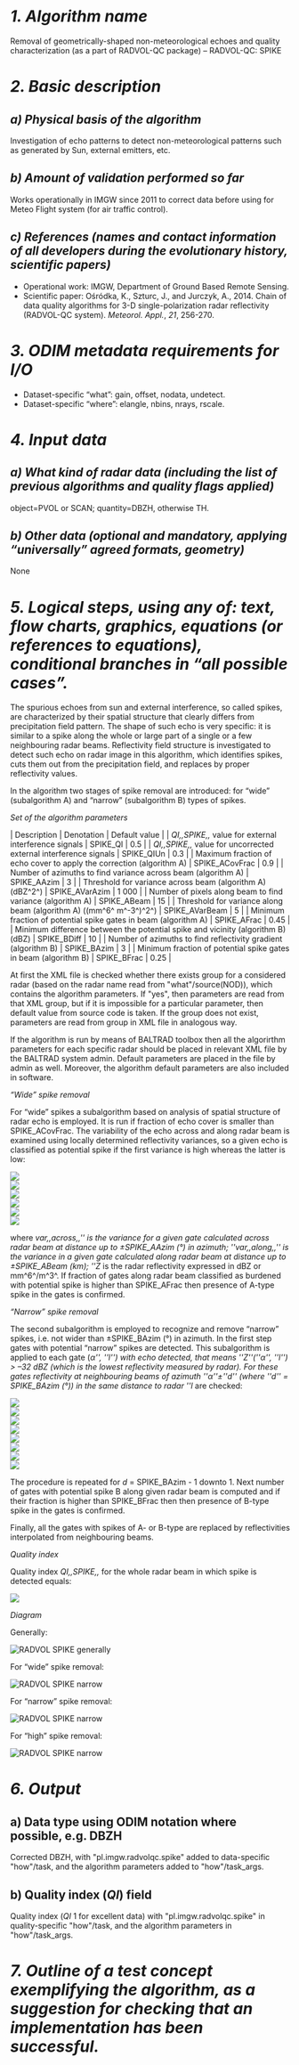 # *1. Algorithm name*
Removal of geometrically-shaped non-meteorological echoes and quality characterization (as a part of RADVOL-QC package) – RADVOL-QC: SPIKE

# *2. Basic description*
## *a) Physical basis of the algorithm*
Investigation of echo patterns to detect non-meteorological patterns such as generated by Sun, external emitters, etc.

## *b) Amount of validation performed so far*
Works operationally in IMGW since 2011 to correct data before using for Meteo Flight system (for air traffic control).

## *c) References (names and contact information of all developers during the evolutionary history, scientific papers)*
* Operational work: IMGW, Department of  Ground Based Remote Sensing.
* Scientific paper: Ośródka, K., Szturc, J., and Jurczyk, A., 2014. Chain of data quality algorithms for 3-D single-polarization radar reflectivity (RADVOL-QC system). _Meteorol. Appl._, *21*, 256-270.

# *3. ODIM metadata requirements for I/O*
* Dataset-specific “what”: gain, offset, nodata, undetect.
* Dataset-specific “where”: elangle, nbins, nrays, rscale.

# *4. Input data*
## *a) What kind of radar data (including the list of previous algorithms and quality flags applied)*
object=PVOL or SCAN; quantity=DBZH, otherwise TH.

## *b) Other data (optional and mandatory, applying “universally” agreed formats, geometry)*
None

# *5. Logical steps, using any of: text, flow charts, graphics, equations (or references to equations), conditional branches in “all possible cases”.*
The spurious echoes from sun and external interference, so called spikes, are characterized by their spatial structure that clearly differs from precipitation field pattern. The shape of such echo is very specific: it is similar to a spike along the whole or large part of a single or a few neighbouring radar beams. Reflectivity field structure is investigated to detect such echo on radar image in this algorithm, which identifies spikes, cuts them out from the precipitation field, and replaces by proper reflectivity values.

In the algorithm two stages of spike removal are introduced: for “wide” (subalgorithm A) and “narrow” (subalgorithm B) types of spikes.

*Set of the algorithm parameters*

| Description | Denotation | Default value |
| _QI,,SPIKE,,_ value for external interference signals | SPIKE_QI | 0.5 |
| _QI,,SPIKE,,_ value for uncorrected external interference signals | SPIKE_QIUn | 0.3 |
| Maximum fraction of echo cover to apply the correction (algorithm A) | SPIKE_ACovFrac | 0.9 |
| Number of azimuths to find variance across beam (algorithm A) | SPIKE_AAzim | 3 |
| Threshold for variance across beam (algorithm A) (dBZ^2^) | SPIKE_AVarAzim | 1 000 |
| Number of pixels along beam to find variance (algorithm A) | SPIKE_ABeam | 15 |
| Threshold for variance along beam (algorithm A) ((mm^6^ m^-3^)^2^) | SPIKE_AVarBeam | 5 |
| Minimum fraction of potential spike gates in beam (algorithm A) | SPIKE_AFrac | 0.45 |
| Minimum difference between the potential spike and vicinity (algorithm B) (dBZ) | SPIKE_BDiff | 10 |
| Number of azimuths to find reflectivity gradient (algorithm B) | SPIKE_BAzim | 3 |
| Minimum fraction of potential spike gates in beam (algorithm B) | SPIKE_BFrac | 0.25 |

At first the XML file is checked whether there exists group for a considered radar (based on the radar name read from "what"/source(NOD)), which contains the algorithm parameters. If "yes", then parameters are read from that XML group, but if it is impossible for a particular parameter, then default value from source code is taken. If the group does not exist, parameters are read from <default> group in XML file in analogous way.

If the algorithm is run by means of BALTRAD toolbox then all the algorirthm parameters for each specific radar should be placed in relevant XML file by the BALTRAD system admin. Default parameters are placed in the file by admin as well. Moreover, the algorithm default parameters are also included in software.

*“Wide” spike removal*

For “wide” spikes a subalgorithm based on analysis of spatial structure of radar echo is employed. It is run if fraction of echo cover is smaller than SPIKE_ACovFrac. The variability of the echo across and along radar beam is examined using locally determined reflectivity variances, so a given echo is classified as potential spike if the first variance is high whereas the latter is low:

<img src="https://render.githubusercontent.com/render/math?math=\text{if}"/><br/>
<img src="https://render.githubusercontent.com/render/math?math=(var_{across}(Z(\alpha,l)[\text{dBZ}])> \text{SPIKE}\_\text{AVarAzim})"/><br/>
<img src="https://render.githubusercontent.com/render/math?math=\text{and}"/><br/>
<img src="https://render.githubusercontent.com/render/math?math=(var_{along}(Z(\alpha,l)[\text{mm6/m3}]) < \text{SPIKE}\_\text{AVarBeam})"/><br/>
<img src="https://render.githubusercontent.com/render/math?math=\text{then}"/><br/>
<img src="https://render.githubusercontent.com/render/math?math=\text{there is potential spike in the gate }(\alpha,l)"/><br/>

<!--	
	#!latex 
	$ \text{if}  $
	
	$ (var_{across}(Z(\alpha,l)[\text{dBZ}])> \text{SPIKE}\_\text{AVarAzim}) $
	
	$ \text{and  }  $
	
	$ (var_{along}(Z(\alpha,l)[\text{mm6/m3}]) < \text{SPIKE}\_\text{AVarBeam}) $
	
	$ \text{then}  $
	
	$ \text{there is potential spike in the gate }(\alpha,l)  $
-->
	
where _var,,across,,'' is the variance for a given gate calculated across radar beam at distance up to ±SPIKE_AAzim (°) in azimuth; ''var,,along,,'' is the variance in a given gate calculated along radar beam at distance up to ±SPIKE_ABeam (km); ''Z_ is the radar reflectivity expressed in dBZ or mm^6^/m^3^. If fraction of gates along radar beam classified as burdened with potential spike is higher than SPIKE_AFrac then presence of A-type spike in the gates is confirmed.

*“Narrow”  spike removal*

The second subalgorithm is employed to recognize and remove “narrow” spikes, i.e. not wider than ±SPIKE_BAzim (°) in azimuth. In the first step gates with potential “narrow” spikes are detected. This subalgorithm is applied to each gate (_α'', ''l'') with echo detected, that means ''Z''(''α'', ''l'') > –32 dBZ (which is the lowest reflectivity measured by radar). For these gates reflectivity at neighbouring beams of azimuth ''α''±''d'' (where ''d'' = SPIKE_BAzim (°)) in the same distance to radar ''l_ are checked:

<img src="https://render.githubusercontent.com/render/math?math=\text{if}"/><br/>
<img src="https://render.githubusercontent.com/render/math?math=(((Z(\alpha -d,l)=-32 \text{dBZ}) \text{ and } (Z(\alpha,l)- Z(\alpha -d,l)>\text{SPIKE}\_\text{BDiff} ))"/><br/>
<img src="https://render.githubusercontent.com/render/math?math=\text{or } (\text{spike A in gate }(\alpha -d,l)) \text{ or } (\text{potential spike B in gate } (\alpha -d,l)))"><br/>
<img src="https://render.githubusercontent.com/render/math?math=\text{and }"><br/>
<img src="https://render.githubusercontent.com/render/math?math=(((Z(\alpha+d,l)=-32 \text{dBZ}) \text{ and } (Z(\alpha,l)- Z(\alpha +d,l)>\text{SPIKE}\_\text{BDiff} ))"><br/>
<img src="https://render.githubusercontent.com/render/math?math=\text{or } (\text{spike A in gate }(\alpha +d,l)) \text{ or } (\text{potential spike B in gate } (\alpha +d,l)))"><br/>
<img src="https://render.githubusercontent.com/render/math?math=\text{then}"><br/>
<img src="https://render.githubusercontent.com/render/math?math=\text{there is potential spike B in the gate }(\alpha,l)"><br/>

<!--	
	#!latex 
	$ \text{if} $
	
	$ (((Z(\alpha -d,l)=-32 \text{dBZ}) \text{ and } (Z(\alpha,l)- Z(\alpha -d,l)>\text{SPIKE}\_\text{BDiff} )) $
	
	$ \text{or } (\text{spike A in gate }(\alpha -d,l)) \text{ or } (\text{potential spike B in gate } (\alpha -d,l))) $
	
	$ \text{and } $
	
	$ (((Z(\alpha+d,l)=-32 \text{dBZ}) \text{ and } (Z(\alpha,l)- Z(\alpha +d,l)>\text{SPIKE}\_\text{BDiff} )) $
	
	$ \text{or } (\text{spike A in gate }(\alpha +d,l)) \text{ or } (\text{potential spike B in gate } (\alpha +d,l))) $
	
	$ \text{then}  $
	
	$ \text{there is potential spike B in the gate }(\alpha,l)  $
-->	
The procedure is repeated for _d_ = SPIKE_BAzim - 1 downto 1. Next number of gates with potential spike B along given radar beam is computed and if their fraction is higher than SPIKE_BFrac then then presence of B-type spike in the gates is confirmed.

Finally, all the gates with spikes of A- or B-type are replaced by reflectivities interpolated from neighbouring beams.

*Quality index*

Quality index _QI,,SPIKE,,_ for the whole radar beam in which spike is detected equals:

<img src="https://render.githubusercontent.com/render/math?math=QI_{SPIKE}=\begin{cases}\text{SPIKE}\_\text{QI} \qquad \text{for gate with spike echo}\\1\qquad\qquad\qquad\text{for gate without spike echo} \end{cases}">

<!--	
	#!latex 
	$ QI_{SPIKE} = \begin{cases}
	\text{SPIKE}\_\text{QI}  & \textrm{for gate with spike echo\ } \\
	1                        & \textrm{for gate without spike echo \ } 
	\end{cases} $
-->	

*Diagram*

Generally:

![RADVOL SPIKE generally](/images/RADVOL_SPIKE_generally.png)

For “wide” spike removal:

![RADVOL SPIKE narrow](/images/RADVOL_SPIKE_wide_spike.png)

For “narrow” spike removal:

![RADVOL SPIKE narrow](/images/RADVOL_SPIKE_narrow_spike.png)

For “high” spike removal:

![RADVOL SPIKE narrow](/images/RADVOL_SPIKE_high_spike.png)

<!--	

	#!graphviz
	digraph S {
	node [shape=record];
	rankdir="TB";
	size="5,4";
	fontname="Arial";
	"Detection of wide (A-type) spikes"->"Detection of narrow (B-type) spikes"
	"Detection of narrow (B-type) spikes"->"Interpolation or removal of the spikes"
	}
	
	For “wide” spike removal:
	
	
	#!graphviz
	digraph S {
	node [shape=record];
	rankdir="TB";
	size="8,8";
	fontname="Arial";
	"var_across > 1000 dBZ\nand\nvar_along < 5 mm^6 m^-3"[shape=diamond]
	"number of potential\nspikes > 45%"[shape=diamond]
	"Loop over radar\nbeams (α, l)"->"Loop over pixels"
	"Loop over pixels"->"var_across > 1000 dBZ\nand\nvar_along < 5 mm^6 m^-3"
	"var_across > 1000 dBZ\nand\nvar_along < 5 mm^6 m^-3"->"potential wide spike"[label=yes]
	"var_across > 1000 dBZ\nand\nvar_along < 5 mm^6 m^-3"->"no wide spike"[label=no]
	"potential wide spike"->"number of potential\nspikes > 45%"
	"number of potential\nspikes > 45%"->"wide spikes in the\nwhole beam"[label=yes]
	"number of potential\nspikes > 45%"->"no wide spikes"[label=no]
	"wide spikes in the\nwhole beam"->"removal of the spikes"
	}
	
For “narrow” spike removal:

	
	#!graphviz
	digraph S {
	node [shape=record];
	rankdir="TB";
	size="12,12";
	fontname="Arial";
	"[Z(α-d,l)=-32 dBZ\nZ(α,l)-Z(α-d,l)>10 dBZ\nor\npotential spike in (α-d,l)]\nor\n[Z(α+d,l)=-32 dBZ\nZ(α,l)-Z(α+d,l)>10 dBZ\nor\npotential spike in (α+d,l)]"[shape=diamond]
	"number of potential\nspikes > 25%"[shape=diamond]
	"Loop over radar\nbeams (α, l)"->"Loop over pixels"
	"Loop over pixels"->"Loop over\nd=3 downto d=1"
	"Loop over\nd=3 downto d=1"->"[Z(α-d,l)=-32 dBZ\nZ(α,l)-Z(α-d,l)>10 dBZ\nor\npotential spike in (α-d,l)]\nor\n[Z(α+d,l)=-32 dBZ\nZ(α,l)-Z(α+d,l)>10 dBZ\nor\npotential spike in (α+d,l)]"
	"[Z(α-d,l)=-32 dBZ\nZ(α,l)-Z(α-d,l)>10 dBZ\nor\npotential spike in (α-d,l)]\nor\n[Z(α+d,l)=-32 dBZ\nZ(α,l)-Z(α+d,l)>10 dBZ\nor\npotential spike in (α+d,l)]"->"potential\nnarrow spike"[label=yes]
	"[Z(α-d,l)=-32 dBZ\nZ(α,l)-Z(α-d,l)>10 dBZ\nor\npotential spike in (α-d,l)]\nor\n[Z(α+d,l)=-32 dBZ\nZ(α,l)-Z(α+d,l)>10 dBZ\nor\npotential spike in (α+d,l)]"->"no narrow spike"[label=no]
	"potential\nnarrow spike"->"number of potential\nspikes > 25%"
	"number of potential\nspikes > 25%"->"narrow spikes\nin the whole beam"[label=yes]
	"number of potential\nspikes > 25%"->"no narrow spikes"[label=no]
	"narrow spikes\nin the whole beam"->"Z(α,l) is interopolated\nfrom neighbouring beams"
	}
	
For “high” spike removal:

	
	#!graphviz
	digraph S {
	node [shape=record];
	rankdir="TB";
	size="3.5,3.5";
	fontname="Arial";
	"Z > -32 dBZ"[shape=diamond]
	"Loop over radar\ngates h > 20 km a.s.l."->"Z > -32 dBZ"
	"Z > -32 dBZ"->"high spike"[label=yes]
	"Z > -32 dBZ"->"no high spike"[label=no]
	"high spike"->"removal of the spike"
	}
-->	

# *6. Output*
## a) Data type using ODIM notation where possible, e.g. DBZH
Corrected DBZH, with "pl.imgw.radvolqc.spike" added to data-specific "how"/task, and the algorithm parameters added to "how"/task_args.

## b) Quality index (_QI_) field
Quality index (_QI_ 1 for excellent data) with "pl.imgw.radvolqc.spike" in quality-specific "how"/task, and the algorithm parameters in "how"/task_args.

# *7. Outline of a test concept exemplifying the algorithm, as a suggestion for checking that an implementation has been successful.*
